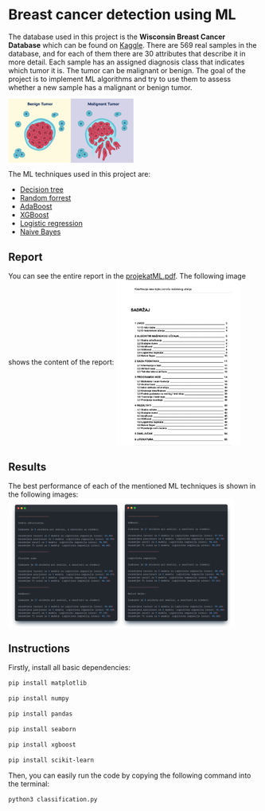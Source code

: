 # Breast cancer detection using ML

The database used in this project is the **Wisconsin Breast Cancer Database** which can be found on [Kaggle](https://www.kaggle.com/datasets/uciml/breast-cancer-wisconsin-data). There are 569 real samples in the database, and for each of them there are 30 attributes that describe it in more detail. Each sample has an assigned diagnosis class that indicates which tumor it is. The tumor can be malignant or benign. The goal of the project is to implement ML algorithms and try to use them to assess whether a new sample has a malignant or benign tumor.

<img src="./images/tumor.png" width="50%" align="center"/>

The ML techniques used in this project are:
- [Decision tree](https://scikit-learn.org/stable/modules/tree.html)
- [Random forrest](https://scikit-learn.org/stable/modules/generated/sklearn.ensemble.RandomForestClassifier.html)
- [AdaBoost](https://scikit-learn.org/stable/modules/ensemble.html#adaboost)
- [XGBoost](https://xgboost.readthedocs.io/en/stable/python/python_intro.html)
- [Logistic regression](https://scikit-learn.org/stable/modules/linear_model.html#logistic-regression)
- [Naive Bayes](https://scikit-learn.org/stable/modules/naive_bayes.html#naive-bayes)

## Report

You can see the entire report in the [projekatML.pdf](./projekatML.pdf).
The following image shows the content of the report:
<img src="./images/content.png" width="50%" align="center"/>

## Results

The best performance of each of the mentioned ML techniques is shown in the following images:
<img src="./images/results.png" width="90%" align="center"/>

## Instructions
Firstly, install all basic dependencies:
```bash
pip install matplotlib
```
```bash
pip install numpy
```
```bash
pip install pandas
```
```bash
pip install seaborn
```
```bash
pip install xgboost
```
```bash
pip install scikit-learn
```

Then, you can easily run the code by copying the following command into the terminal:
```bash
python3 classification.py
```
